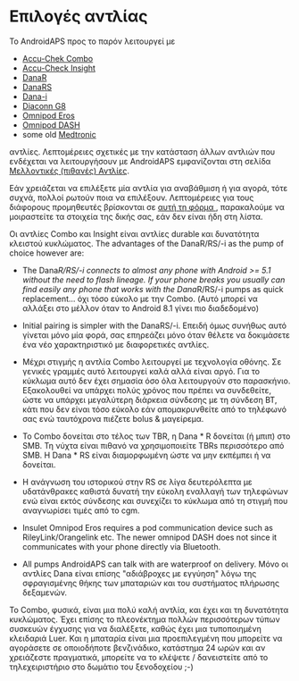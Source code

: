 # Επιλογές αντλίας

Το AndroidAPS προς το παρόν λειτουργεί με

* [Accu-Chek Combo](../Configuration/Accu-Chek-Combo-Pump.md)
* [Accu-Check Insight](../Configuration/Accu-Chek-Insight-Pump.md)
* [DanaR](../Configuration/DanaR-Insulin-Pump.md)
* [DanaRS](../Configuration/DanaRS-Insulin-Pump.md)
* [Dana-i](../Configuration/DanaRS-Insulin-Pump.md)
* [Diaconn G8 ](../Configuration/DiaconnG8.rst)
* [Omnipod Eros](../Configuration/OmnipodEros.rst)
* [Omnipod DASH](../Configuration/OmnipodDASH.md)
* some old [Medtronic](../Configuration/MedtronicPump.md)

αντλίες. Λεπτομέρειες σχετικές με την κατάσταση άλλων αντλιών που ενδέχεται να λειτουργήσουν με AndroidAPS εμφανίζονται στη σελίδα [Μελλοντικές (πιθανές) Αντλίες](Future-possible-Pump-Drivers.md).

Εάν χρειάζεται να επιλέξετε μία αντλία για αναβάθμιση ή για αγορά, τότε συχνά, πολλοί ρωτούν ποια να επιλέξουν. Λεπτομέρειες για τους διάφορους προμηθευτές βρίσκονται σε [αυτή τη φόρμα ](https://drive.google.com/open?id=1CRfmmjA-0h_9nkRViP3J9FyflT9eu-a8HeMrhrKzKz0), παρακαλούμε να μοιραστείτε τα στοιχεία της δικής σας, εάν δεν είναι ήδη στη λίστα.

Οι αντλίες Combo και Insight είναι αντλίες durable και δυνατότητα κλειστού κυκλώματος. The advantages of the DanaR/RS/-i as the pump of choice however are:

* The Dana*R/RS/-i connects to almost any phone with Android >= 5.1 without the need to flash lineage. If your phone breaks you usually can find easily any phone that works with the Dana*R/RS/-i pumps as quick replacement... όχι τόσο εύκολο με την Combo. (Αυτό μπορεί να αλλάξει στο μέλλον όταν το Android 8.1 γίνει πιο διαδεδομένο)

* Initial pairing is simpler with the DanaRS/-i. Επειδή όμως συνήθως αυτό γίνεται μόνο μία φορά, σας επηρεάζει μόνο όταν θέλετε να δοκιμάσετε ένα νέο χαρακτηριστικό με διαφορετικές αντλίες.

* Μέχρι στιγμής η αντλία Combo λειτουργεί με τεχνολογία οθόνης. Σε γενικές γραμμές αυτό λειτουργεί καλά αλλά είναι αργό. Για το κύκλωμα αυτό δεν έχει σημασία όσο όλα λειτουργούν στο παρασκήνιο. Εξακολουθεί να υπάρχει πολύς χρόνος που πρέπει να συνδεθείτε, ώστε να υπάρχει μεγαλύτερη διάρκεια σύνδεσης με τη σύνδεση BT, κάτι που δεν είναι τόσο εύκολο εάν απομακρυνθείτε από το τηλέφωνό σας ενώ ταυτόχρονα πιέζετε bolus & μαγείρεμα.

* Το Combo δονείται στο τέλος των TBR, η Dana * R δονείται (ή μπιπ) στο SMB. Τη νύχτα είναι πιθανό να χρησιμοποιείτε TBRs περισσότερο από SMB. Η Dana * RS είναι διαμορφωμένη ώστε να μην εκπέμπει ή να δονείται.

* Η ανάγνωση του ιστορικού στην RS σε λίγα δευτερόλεπτα με υδατάνθρακες καθιστά δυνατή την εύκολη εναλλαγή των τηλεφώνων ενώ είναι εκτός σύνδεσης και συνεχίζει το κύκλωμα από τη στιγμή που αναγνωρίσει τιμές από το cgm.

* Insulet Omnipod Eros requires a pod communication device such as RileyLink/Orangelink etc. The newer omnipod DASH does not since it communicates with your phone directly via Bluetooth.

* All pumps AndroidAPS can talk with are waterproof on delivery. Μόνο οι αντλίες Dana είναι επίσης "αδιάβροχες με εγγύηση" λόγω της σφραγισμένης θήκης των μπαταριών και του συστήματος πλήρωσης δεξαμενών.

Το Combo, φυσικά, είναι μια πολύ καλή αντλία, και έχει και τη δυνατότητα κυκλώματος. Έχει επίσης το πλεονέκτημα πολλών περισσότερων τύπων συσκευών έγχυσης για να διαλέξετε, καθώς έχει μια τυποποιημένη κλειδαριά Luer. Και η μπαταρία είναι μια προεπιλεγμένη που μπορείτε να αγοράσετε σε οποιοδήποτε βενζινάδικο, κατάστημα 24 ωρών και αν χρειάζεστε πραγματικά, μπορείτε να το κλέψετε / δανειστείτε από το τηλεχειριστήριο στο δωμάτιο του ξενοδοχείου ;-)